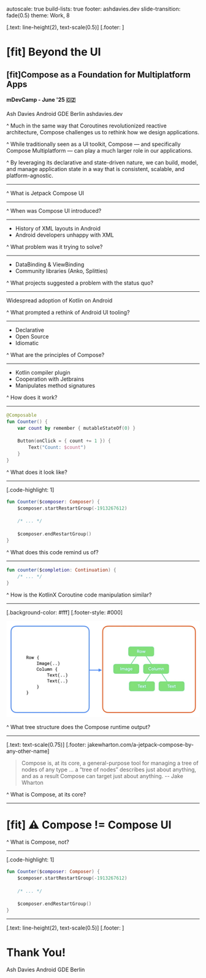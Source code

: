 autoscale: true
build-lists: true
footer: ashdavies.dev
slide-transition: fade(0.5)
theme: Work, 8

[.text: line-height(2), text-scale(0.5)]
[.footer: ]

# [fit] Beyond the UI

## [fit]Compose as a Foundation for Multiplatform Apps

#### mDevCamp - June '25 🇨🇿

Ash Davies
Android GDE Berlin
ashdavies.dev

^ Much in the same way that Coroutines revolutionized reactive architecture, Compose challenges us to rethink how we design applications. 

^ While traditionally seen as a UI toolkit, Compose — and specifically Compose Multiplatform — can play a much larger role in our applications.

^ By leveraging its declarative and state-driven nature, we can build, model, and manage application state in a way that is consistent, scalable, and platform-agnostic.

---

^ What is Jetpack Compose UI

---

^ When was Compose UI introduced?

---

- History of XML layouts in Android
- Android developers unhappy with XML

^ What problem was it trying to solve?

---

- DataBinding & ViewBinding
- Community libraries (Anko, Splitties)

^ What projects suggested a problem with the status quo?

---

Widespread adoption of Kotlin on Android

^ What prompted a rethink of Android UI tooling?

---

- Declarative
- Open Source
- Idiomatic

^ What are the principles of Compose?

---

- Kotlin compiler plugin
- Cooperation with Jetbrains
- Manipulates method signatures

^ How does it work?

---

```kotlin
@Composable
fun Counter() {
    var count by remember { mutableStateOf(0) }

    Button(onClick = { count += 1 }) {
        Text("Count: $count")
    }
}
```

^ What does it look like?

---

[.code-highlight: 1]

```kotlin
fun Counter($composer: Composer) { 
    $composer.startRestartGroup(-1913267612)
    
    /* ... */
    
    $composer.endRestartGroup()
}
```

^ What does this code remind us of?

---

```kotlin
fun counter($completion: Continuation) {
    /* ... */
}
```

^ How is the KotlinX Coroutine code manipulation similar?

---

[.background-color: #fff]
[.footer-style: #000]

![100%](compose-ui-tree.png)

^ What tree structure does the Compose runtime output?

---

[.text: text-scale(0.75)]
[.footer: jakewharton.com/a-jetpack-compose-by-any-other-name]

> Compose is, at its core, a general-purpose tool for managing a tree of nodes of any type ... a “tree of nodes” describes just about anything, and as a result Compose can target just about anything.
-- Jake Wharton

^ What is Compose, at its core?

---

# [fit] ⚠️ Compose != Compose UI

^ What is Compose, not?

---

[.code-highlight: 1]

```kotlin
fun Counter($composer: Composer) { 
    $composer.startRestartGroup(-1913267612)
    
    /* ... */
    
    $composer.endRestartGroup()
}
```

---

[.text: line-height(2), text-scale(0.5)]
[.footer: ]

# Thank You!

Ash Davies
Android GDE Berlin
